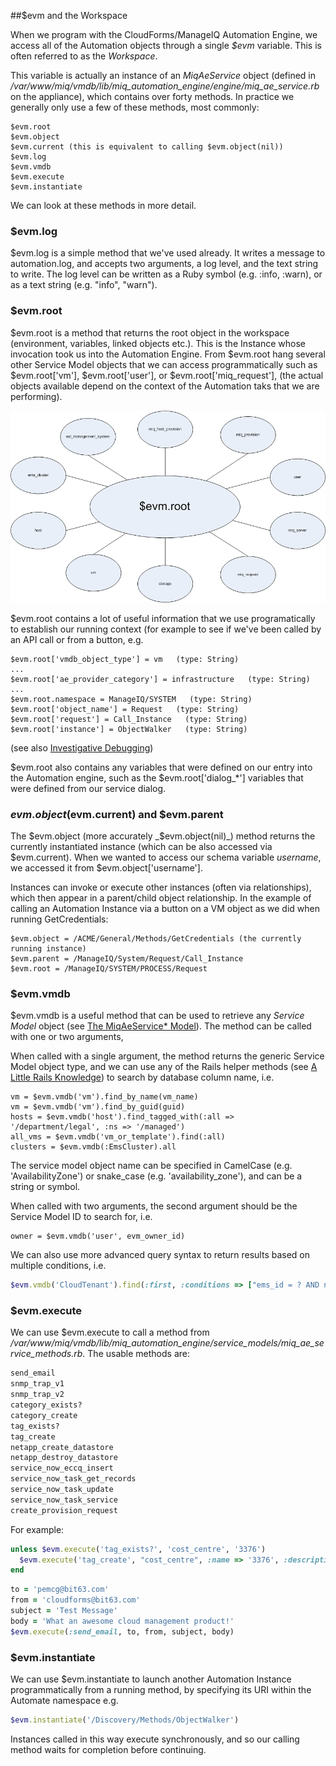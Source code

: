 ##$evm and the Workspace

When we program with the CloudForms/ManageIQ Automation Engine, we access all of the Automation objects through a single _$evm_ variable. This is often referred to as the _Workspace_.

This variable is actually an instance of an _MiqAeService_ object (defined in _/var/www/miq/vmdb/lib/miq\_automation\_engine/engine/miq\_ae\_service.rb_ on the appliance), which contains over forty methods. In practice we generally only use a few of these methods, most commonly:

```
$evm.root
$evm.object
$evm.current (this is equivalent to calling $evm.object(nil))
$evm.log
$evm.vmdb
$evm.execute
$evm.instantiate
```

We can look at these methods in more detail.

### $evm.log

$evm.log is a simple method that we've used already. It writes a message to automation.log, and accepts two arguments, a log level, and the text string to write. The log level can be written as a Ruby symbol (e.g. :info, :warn), or as a text string (e.g. "info", "warn").

### $evm.root

$evm.root is a method that returns the root object in the workspace (environment, variables, linked objects etc.). This is the Instance whose invocation took us into the Automation Engine. From $evm.root hang several other Service Model objects that we can access programmatically such as $evm.root['vm'], $evm.root['user'], or $evm.root['miq_request'], (the actual objects available depend on the context of the Automation taks that we are performing).


![Object Model](images/object_model.png)


$evm.root contains a lot of useful information that we use programatically to establish our running context (for example to see if we've been called by an API call or from a button, e.g.

```
$evm.root['vmdb_object_type'] = vm   (type: String)
...
$evm.root['ae_provider_category'] = infrastructure   (type: String)
...
$evm.root.namespace = ManageIQ/SYSTEM   (type: String)
$evm.root['object_name'] = Request   (type: String)
$evm.root['request'] = Call_Instance   (type: String)
$evm.root['instance'] = ObjectWalker   (type: String)
```

(see also [Investigative Debugging](../chapter11/investigative_debugging.md))

$evm.root also contains any variables that were defined on our entry into the Automation engine, such as the $evm.root['dialog_*'] variables that were defined from our service dialog.

### $evm.object ($evm.current) and $evm.parent

The $evm.object (more accurately _$evm.object(nil)_) method returns the currently instantiated instance (which can be also accessed via $evm.current). When we wanted to access our schema variable _username_, we accessed it from $evm.object['username'].

Instances can invoke or execute other instances (often via relationships), which then appear in a parent/child object relationship. In the example of calling an Automation Instance via a button on a VM object as we did when running GetCredentials:

```
$evm.object = /ACME/General/Methods/GetCredentials (the currently running instance)
$evm.parent = /ManageIQ/System/Request/Call_Instance
$evm.root = /ManageIQ/SYSTEM/PROCESS/Request
```

### $evm.vmdb

$evm.vmdb is a useful method that can be used to retrieve any _Service Model_ object (see [The MiqAeService* Model](../chapter5/the_miqaeservice_model.md)). The method can be called with one or two arguments,

When called with a single argument, the method returns the generic Service Model object type, and we can use any of the Rails helper methods (see [A Little Rails Knowledge](../chapter4/a_little_rails_knowledge.md)) to search by database column name, i.e.

```
vm = $evm.vmdb('vm').find_by_name(vm_name)
vm = $evm.vmdb('vm').find_by_guid(guid)
hosts = $evm.vmdb('host').find_tagged_with(:all => '/department/legal', :ns => '/managed')
all_vms = $evm.vmdb('vm_or_template').find(:all)
clusters = $evm.vmdb(:EmsCluster).all
```
The service model object name can be specified in CamelCase (e.g. 'AvailabilityZone') or snake_case (e.g. 'availability\_zone'), and can be a string or symbol.

When called with two arguments, the second argument should be the Service Model ID to search for, i.e.

```
owner = $evm.vmdb('user', evm_owner_id)
```
We can also use more advanced query syntax to return results based on multiple conditions, i.e.

```ruby
$evm.vmdb('CloudTenant').find(:first, :conditions => ["ems_id = ? AND name = ?",  src_ems_id, tenant_name])
```

### $evm.execute

We can use $evm.execute to call a method from _/var/www/miq/vmdb/lib/miq\_automation\_engine/service\_models/miq\_ae\_service\_methods.rb_. The usable methods are:

```ruby
send_email
snmp_trap_v1
snmp_trap_v2
category_exists?
category_create
tag_exists?
tag_create
netapp_create_datastore
netapp_destroy_datastore
service_now_eccq_insert
service_now_task_get_records
service_now_task_update
service_now_task_service
create_provision_request
```
For example:

```ruby
unless $evm.execute('tag_exists?', 'cost_centre', '3376')
  $evm.execute('tag_create', "cost_centre", :name => '3376', :description => '3376')
end
```

```ruby
to = 'pemcg@bit63.com'
from = 'cloudforms@bit63.com'
subject = 'Test Message'
body = 'What an awesome cloud management product!'
$evm.execute(:send_email, to, from, subject, body)
```

### $evm.instantiate

We can use $evm.instantiate to launch another Automation Instance programmatically from a running method, by specifying its URI within the Automate namespace e.g.

```ruby
$evm.instantiate('/Discovery/Methods/ObjectWalker')
```
Instances called in this way execute synchronously, and so our calling method waits for completion before continuing.


